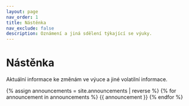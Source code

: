 ```yaml
---
layout: page
nav_order: 1
title: Nástěnka
nav_exclude: false
description: Oznámení a jiná sdělení týkající se výuky.
---
```


# Nástěnka

Aktuální informace ke změnám ve výuce a jiné volatilní informace.

{% assign announcements = site.announcements | reverse %}
{% for announcement in announcements %}
{{ announcement }}
{% endfor %}
